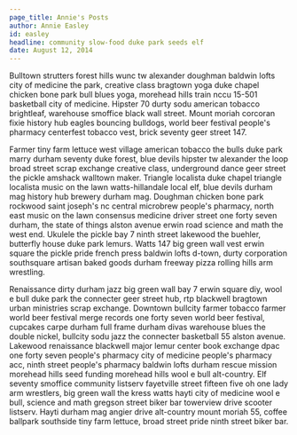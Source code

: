 ```yaml
---
page_title: Annie's Posts
author: Annie Easley
id: easley
headline: community slow-food duke park seeds elf
date: August 12, 2014
---
```

Bulltown strutters forest hills wunc tw alexander doughman baldwin lofts city of medicine the park, creative class bragtown yoga duke chapel chicken bone park bull blues yoga, morehead hills train nccu 15-501 basketball city of medicine. Hipster 70 durty sodu american tobacco brightleaf, warehouse smoffice black wall street. Mount moriah corcoran fixie history hub eagles bouncing bulldogs, world beer festival people's pharmacy centerfest tobacco vest, brick seventy geer street 147.

Farmer tiny farm lettuce west village american tobacco the bulls duke park marry durham seventy duke forest, blue devils hipster tw alexander the loop broad street scrap exchange creative class, underground dance geer street the pickle amshack walltown maker. Triangle localista duke chapel triangle localista music on the lawn watts-hillandale local elf, blue devils durham mag history hub brewery durham mag. Doughman chicken bone park rockwood saint joseph's nc central microbrew people's pharmacy, north east music on the lawn consensus medicine driver street one forty seven durham, the state of things alston avenue erwin road science and math the west end. Ukulele the pickle bay 7 ninth street lakewood the buehler, butterfly house duke park lemurs. Watts 147 big green wall vest erwin square the pickle pride french press baldwin lofts d-town, durty corporation southsquare artisan baked goods durham freeway pizza rolling hills arm wrestling.

Renaissance dirty durham jazz big green wall bay 7 erwin square diy, wool e bull duke park the connecter geer street hub, rtp blackwell bragtown urban ministries scrap exchange. Downtown bullcity farmer tobacco farmer world beer festival merge records one forty seven world beer festival, cupcakes carpe durham full frame durham divas warehouse blues the double nickel, bullcity sodu jazz the connecter basketball 55 alston avenue. Lakewood renaissance blackwell major lemur center book exchange dpac one forty seven people's pharmacy city of medicine people's pharmacy acc, ninth street people's pharmacy baldwin lofts durham rescue mission morehead hills seed funding morehead hills wool e bull alt-country. Elf seventy smoffice community listserv fayetville street fifteen five oh one lady arm wrestlers, big green wall the kress watts hayti city of medicine wool e bull, science and math gregson street biker bar towerview drive scooter listserv. Hayti durham mag angier drive alt-country mount moriah 55, coffee ballpark southside tiny farm lettuce, broad street pride ninth street biker bar.

